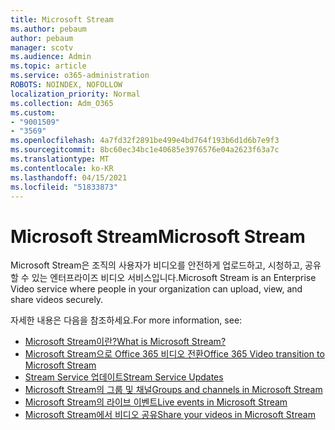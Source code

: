 ```yaml
---
title: Microsoft Stream
ms.author: pebaum
author: pebaum
manager: scotv
ms.audience: Admin
ms.topic: article
ms.service: o365-administration
ROBOTS: NOINDEX, NOFOLLOW
localization_priority: Normal
ms.collection: Adm_O365
ms.custom:
- "9001509"
- "3569"
ms.openlocfilehash: 4a7fd32f2891be499e4bd764f193b6d1d6b7e9f3
ms.sourcegitcommit: 8bc60ec34bc1e40685e3976576e04a2623f63a7c
ms.translationtype: MT
ms.contentlocale: ko-KR
ms.lasthandoff: 04/15/2021
ms.locfileid: "51833873"
---
```

# <a name="microsoft-stream"></a><span data-ttu-id="b3510-102">Microsoft Stream</span><span class="sxs-lookup"><span data-stu-id="b3510-102">Microsoft Stream</span></span>

<span data-ttu-id="b3510-103">Microsoft Stream은 조직의 사용자가 비디오를 안전하게 업로드하고, 시청하고, 공유할 수 있는 엔터프라이즈 비디오 서비스입니다.</span><span class="sxs-lookup"><span data-stu-id="b3510-103">Microsoft Stream is an Enterprise Video service where people in your organization can upload, view, and share videos securely.</span></span> 

<span data-ttu-id="b3510-104">자세한 내용은 다음을 참조하세요.</span><span class="sxs-lookup"><span data-stu-id="b3510-104">For more information, see:</span></span>

- [<span data-ttu-id="b3510-105">Microsoft Stream이란?</span><span class="sxs-lookup"><span data-stu-id="b3510-105">What is Microsoft Stream?</span></span>](https://docs.microsoft.com/stream/overview)
- [<span data-ttu-id="b3510-106">Microsoft Stream으로 Office 365 비디오 전환</span><span class="sxs-lookup"><span data-stu-id="b3510-106">Office 365 Video transition to Microsoft Stream</span></span>](https://docs.microsoft.com/stream/migrate-from-office-365)
- [<span data-ttu-id="b3510-107">Stream Service 업데이트</span><span class="sxs-lookup"><span data-stu-id="b3510-107">Stream Service Updates</span></span>](https://techcommunity.microsoft.com/t5/microsoft-stream-service-updates/bd-p/StreamAnnouncements)
- [<span data-ttu-id="b3510-108">Microsoft Stream의 그룹 및 채널</span><span class="sxs-lookup"><span data-stu-id="b3510-108">Groups and channels in Microsoft Stream</span></span>](https://docs.microsoft.com/stream/groups-channels-organization)
- [<span data-ttu-id="b3510-109">Microsoft Stream의 라이브 이벤트</span><span class="sxs-lookup"><span data-stu-id="b3510-109">Live events in Microsoft Stream</span></span>](https://docs.microsoft.com/stream/live-event-overview)
- [<span data-ttu-id="b3510-110">Microsoft Stream에서 비디오 공유</span><span class="sxs-lookup"><span data-stu-id="b3510-110">Share your videos in Microsoft Stream</span></span>](https://docs.microsoft.com/stream/portal-share-video)
